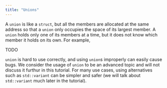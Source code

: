 ```yaml
---
title: "Unions"
---
```


A `union` is like a `struct`, but all the members are allocated at the same address so that a `union` only occupies the space of its largest member.
A `union` holds only one of its members at a time,
but it does not know which member it holds on its own.
For example,

TODO

`union` is hard to use correctly,
and using `union`s improperly can easily cause bugs.
We consider the usage of `union` to be an advanced topic and will not discuss it furthur in this tutorial.
For many use cases, using alternatives such as `std::variant` can be simpler and safer (we will talk about `std::variant` much later in the tutorial).